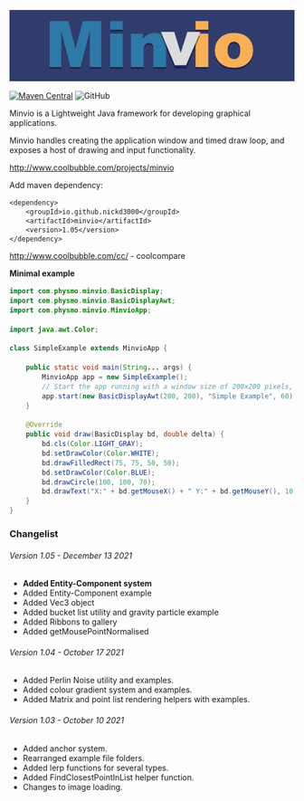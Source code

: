 ![Image Minvio example CubeWave](docs/wiki/appLogo.png)

[![Maven Central](https://maven-badges.herokuapp.com/maven-central/io.github.nickd3000/minvio/badge.svg)](https://maven-badges.herokuapp.com/maven-central/io.github.nickd3000/minvio)
![GitHub](https://img.shields.io/github/license/nickd3000/minvio)

Minvio is a Lightweight Java framework for developing graphical applications.

Minvio handles creating the application window and timed draw loop, and exposes a host of drawing and input
functionality.

http://www.coolbubble.com/projects/minvio

Add maven dependency:

    <dependency>
        <groupId>io.github.nickd3000</groupId>
        <artifactId>minvio</artifactId>
        <version>1.05</version>
    </dependency>

http://www.coolbubble.com/cc/ - coolcompare

**Minimal example**

```java
import com.physmo.minvio.BasicDisplay;
import com.physmo.minvio.BasicDisplayAwt;
import com.physmo.minvio.MinvioApp;

import java.awt.Color;

class SimpleExample extends MinvioApp {

    public static void main(String... args) {
        MinvioApp app = new SimpleExample();
        // Start the app running with a window size of 200x200 pixels, at 60 frames per second.
        app.start(new BasicDisplayAwt(200, 200), "Simple Example", 60);
    }

    @Override
    public void draw(BasicDisplay bd, double delta) {
        bd.cls(Color.LIGHT_GRAY);
        bd.setDrawColor(Color.WHITE);
        bd.drawFilledRect(75, 75, 50, 50);
        bd.setDrawColor(Color.BLUE);
        bd.drawCircle(100, 100, 70);
        bd.drawText("X:" + bd.getMouseX() + " Y:" + bd.getMouseY(), 10, 190);
    }
}
```

### Changelist

###### Version 1.05 - December 13 2021

* **Added Entity-Component system**
* Added Entity-Component example
* Added Vec3 object
* Added bucket list utility and gravity particle example
* Added Ribbons to gallery
* Added getMousePointNormalised

###### Version 1.04 - October 17 2021

* Added Perlin Noise utility and examples.
* Added colour gradient system and examples.
* Added Matrix and point list rendering helpers with examples.

###### Version 1.03 - October 10 2021

* Added anchor system.
* Rearranged example file folders.
* Added lerp functions for several types.
* Added FindClosestPointInList helper function.
* Changes to image loading.